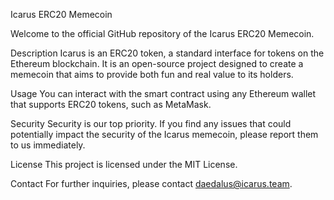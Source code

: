 Icarus ERC20 Memecoin

Welcome to the official GitHub repository of the Icarus ERC20 Memecoin.

Description
Icarus is an ERC20 token, a standard interface for tokens on the Ethereum blockchain. It is an open-source project designed to create a memecoin that aims to provide both fun and real value to its holders.

Usage
You can interact with the smart contract using any Ethereum wallet that supports ERC20 tokens, such as MetaMask.

Security
Security is our top priority. If you find any issues that could potentially impact the security of the Icarus memecoin, please report them to us immediately.

License
This project is licensed under the MIT License.

Contact
For further inquiries, please contact daedalus@icarus.team.
